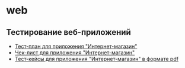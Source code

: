 # web
## Тестирование веб-приложений
 - [Тест-план для приложения "Интернет-магазин"](https://docs.google.com/spreadsheets/d/1Ep1wGCcoCRF7uscvfMBPngyWY1LnBg4LCSo8I_EHlys/edit?usp=sharing)
 - [Чек-лист для приложения "Интернет-магазин"](https://docs.google.com/spreadsheets/d/1-Juow5Rglp77InIpPVUFQCH4-pljhcTk7P4yOm-oOto/edit?usp=sharing)
 - [Тест-кейсы для приложения "Интернет-магазин" в формате pdf](https://github.com/user-attachments/files/16921418/G8-2024-09-08.pdf)
